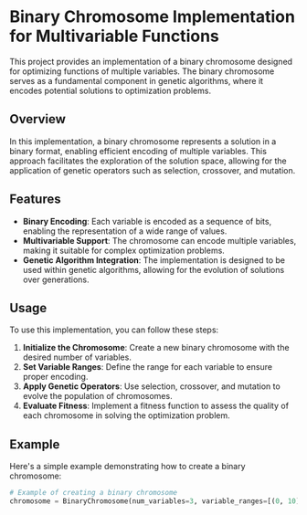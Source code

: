 # Binary Chromosome Implementation for Multivariable Functions

This project provides an implementation of a binary chromosome designed for optimizing functions of multiple variables. The binary chromosome serves as a fundamental component in genetic algorithms, where it encodes potential solutions to optimization problems.

## Overview

In this implementation, a binary chromosome represents a solution in a binary format, enabling efficient encoding of multiple variables. This approach facilitates the exploration of the solution space, allowing for the application of genetic operators such as selection, crossover, and mutation.

## Features

- **Binary Encoding**: Each variable is encoded as a sequence of bits, enabling the representation of a wide range of values.
- **Multivariable Support**: The chromosome can encode multiple variables, making it suitable for complex optimization problems.
- **Genetic Algorithm Integration**: The implementation is designed to be used within genetic algorithms, allowing for the evolution of solutions over generations.

## Usage

To use this implementation, you can follow these steps:

1. **Initialize the Chromosome**: Create a new binary chromosome with the desired number of variables.
2. **Set Variable Ranges**: Define the range for each variable to ensure proper encoding.
3. **Apply Genetic Operators**: Use selection, crossover, and mutation to evolve the population of chromosomes.
4. **Evaluate Fitness**: Implement a fitness function to assess the quality of each chromosome in solving the optimization problem.

## Example

Here's a simple example demonstrating how to create a binary chromosome:

```python
# Example of creating a binary chromosome
chromosome = BinaryChromosome(num_variables=3, variable_ranges=[(0, 10), (0, 5), (0, 20)])
